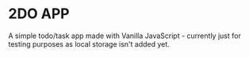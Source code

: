 # 2DO APP

A simple todo/task app made with Vanilla JavaScript - currently just for testing purposes as local storage isn't added yet.